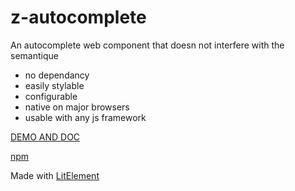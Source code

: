 # z-autocomplete

An autocomplete web component that doesn not interfere with the semantique

* no dependancy
* easily stylable
* configurable
* native on major browsers
* usable with any js framework

[DEMO AND DOC](https://z-autocomplete.caradeuc.info/)

[npm](https://www.npmjs.com/package/@benavern/z-autocomplete)

Made with [LitElement](https://lit.dev/)
